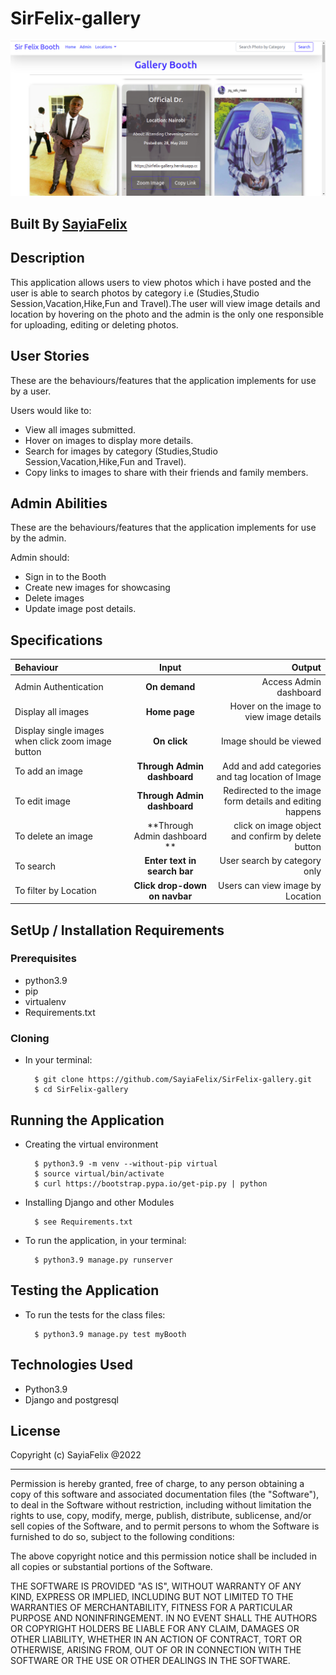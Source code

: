 # SirFelix-gallery

![SirFelix-gallery](/media/images/booth.png)

## Built By [SayiaFelix](https://github.com/SayiaFelix/)

## Description
This application allows users to view photos which i have posted and the user is able to search photos by category i.e (Studies,Studio Session,Vacation,Hike,Fun and Travel).The user will view image details and location by hovering on the photo and the admin is the only one responsible for uploading, editing or deleting photos.

## User Stories
These are the behaviours/features that the application implements for use by a user.

Users would like to:
* View all images submitted.
* Hover on images to display more details.
* Search for images by category (Studies,Studio Session,Vacation,Hike,Fun and Travel).
* Copy links to images to share with their friends and family members.

## Admin Abilities
These are the behaviours/features that the application implements for use by the admin.

Admin should:
* Sign in to the Booth
* Create new images for showcasing
* Delete images
* Update image post details.


## Specifications
| Behaviour | Input | Output |
| :---------------- | :---------------: | ------------------: |
| Admin Authentication | **On demand** | Access Admin dashboard |
| Display all images | **Home page** | Hover on the image to view image details |
| Display single images when click zoom image button| **On  click** | Image should be viewed|
| To add an image  | **Through Admin dashboard** | Add and add categories and tag location of Image|
| To edit image  | **Through Admin dashboard** | Redirected to the  image form details and editing happens|
| To delete an image  | **Through Admin dashboard ** | click on image object and confirm by delete button|
| To search  | **Enter text in search bar** | User search by category only|
| To filter by Location  | **Click drop-down on navbar** | Users can view image by Location|


## SetUp / Installation Requirements
### Prerequisites
* python3.9
* pip
* virtualenv
* Requirements.txt

### Cloning
* In your terminal:

        $ git clone https://github.com/SayiaFelix/SirFelix-gallery.git
        $ cd SirFelix-gallery

## Running the Application
* Creating the virtual environment

        $ python3.9 -m venv --without-pip virtual
        $ source virtual/bin/activate
        $ curl https://bootstrap.pypa.io/get-pip.py | python

* Installing Django and other Modules

        $ see Requirements.txt

* To run the application, in your terminal:

        $ python3.9 manage.py runserver

## Testing the Application
* To run the tests for the class files:

        $ python3.9 manage.py test myBooth

## Technologies Used
* Python3.9
* Django and postgresql

## License

Copyright (c) SayiaFelix @2022

------------

Permission is hereby granted, free of charge, to any person obtaining a copy of this software and associated documentation files (the "Software"), to deal in the Software without restriction, including without limitation the rights to use, copy, modify, merge, publish, distribute, sublicense, and/or sell copies of the Software, and to permit persons to whom the Software is furnished to do so, subject to the following conditions:

The above copyright notice and this permission notice shall be included in all copies or substantial portions of the Software.

THE SOFTWARE IS PROVIDED "AS IS", WITHOUT WARRANTY OF ANY KIND, EXPRESS OR IMPLIED, INCLUDING BUT NOT LIMITED TO THE WARRANTIES OF MERCHANTABILITY, FITNESS FOR A PARTICULAR PURPOSE AND NONINFRINGEMENT. IN NO EVENT SHALL THE AUTHORS OR COPYRIGHT HOLDERS BE LIABLE FOR ANY CLAIM, DAMAGES OR OTHER LIABILITY, WHETHER IN AN ACTION OF CONTRACT, TORT OR OTHERWISE, ARISING FROM, OUT OF OR IN CONNECTION WITH THE SOFTWARE OR THE USE OR OTHER DEALINGS IN THE SOFTWARE.